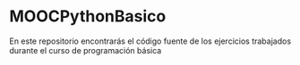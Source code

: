 # MOOCPythonBasico
En este repositorio encontrarás el código fuente de los ejercicios trabajados durante el curso de programación básica
